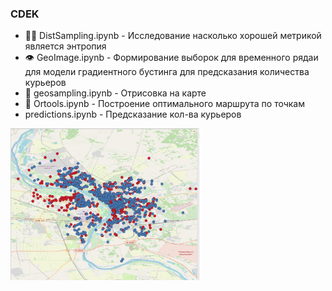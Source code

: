 ### CDEK
- 👨‍💻 DistSampling.ipynb - Исследование насколько хорошей метрикой является энтропия
- 👁️ GeoImage.ipynb - Формирование выборок для временного рядаи для модели градиентного бустинга для предсказания количества курьеров
- 🔭 geosampling.ipynb - Отрисовка на карте
- 💬 Ortools.ipynb - Построение оптимального маршрута по точкам
- predictions.ipynb - Предсказание кол-ва курьеров

<img src="https://github.com/Sergey-Kit/Bootcamp_CDEK/blob/main/Omsk.jpg" width=60% height=60%>
